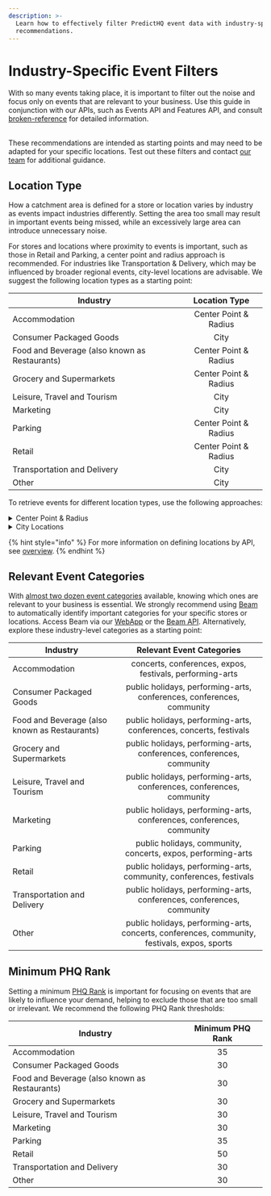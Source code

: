 ```yaml
---
description: >-
  Learn how to effectively filter PredictHQ event data with industry-specific
  recommendations.
---
```


# Industry-Specific Event Filters

With so many events taking place, it is important to filter out the noise and focus only on events that are relevant to your business. Use this guide in conjunction with our APIs, such as Events API and Features API, and consult [broken-reference](../../../getting-started/guides/broken-reference/ "mention") for detailed information.

\
These recommendations are intended as starting points and may need to be adapted for your specific locations. Test out these filters and contact [our team](https://www.predicthq.com/contact) for additional guidance.

## Location Type

How a catchment area is defined for a store or location varies by industry as events impact industries differently. Setting the area too small may result in important events being missed, while an excessively large area can introduce unnecessary noise.

For stores and locations where proximity to events is important, such as those in Retail and Parking, a center point and radius approach is recommended. For industries like Transportation & Delivery, which may be influenced by broader regional events, city-level locations are advisable. We suggest the following location types as a starting point:

| Industry                                      |     Location Type     |
| --------------------------------------------- | :-------------------: |
| Accommodation                                 | Center Point & Radius |
| Consumer Packaged Goods                       |          City         |
| Food and Beverage (also known as Restaurants) | Center Point & Radius |
| Grocery and Supermarkets                      | Center Point & Radius |
| Leisure, Travel and Tourism                   |          City         |
| Marketing                                     |          City         |
| Parking                                       | Center Point & Radius |
| Retail                                        | Center Point & Radius |
| Transportation and Delivery                   |          City         |
| Other                                         |          City         |

To retrieve events for different location types, use the following approaches:

<details>

<summary>Center Point &#x26; Radius</summary>

**Using latitude, longitude, and radius**

1. Determine the appropriate radius using the [Suggested Radius API](https://docs.predicthq.com/api/suggested-radius/get-suggested-radius).
2. Configuration:
   1. For the Events API, use the `within` field.
   2. For the Features API and Beam API, use the `location` field.

**Using location IDs**

1. Create Saved Locations via [Location Insights](broken-reference) in the WebApp or at scale using the [Saved Locations API](https://docs.predicthq.com/api/saved-locations).
2. Configuration:
   1. For the Events API, use the `saved_location.location_id` field.
   2. For the Features API, use the `location` field.

</details>

<details>

<summary>City Locations</summary>

**Using place IDs**

1. Find the place ID for a city using the [Places API](https://docs.predicthq.com/api/places/search-places).
2. Configuration:
   1. For the Events API, use the `place.scope` field.
   2. For the Features API, use the `location` field.

</details>

{% hint style="info" %}
For more information on defining locations by API, see [overview](../../api/overview/ "mention").
{% endhint %}

## Relevant Event Categories

With [almost two dozen event categories](../predicthq-data/event-categories/) available, knowing which ones are relevant to your business is essential. We strongly recommend using [Beam](broken-reference) to automatically identify important categories for your specific stores or locations. Access Beam via our [WebApp](https://control.predicthq.com/beam) or the [Beam API](../../api/beam/). Alternatively, explore these industry-level categories as a starting point:

| Industry                                      |                                   Relevant Event Categories                                  |
| --------------------------------------------- | :------------------------------------------------------------------------------------------: |
| Accommodation                                 |                   concerts, conferences, expos, festivals, performing-arts                   |
| Consumer Packaged Goods                       |             public holidays, performing-arts, conferences, conferences, community            |
| Food and Beverage (also known as Restaurants) |              public holidays, performing-arts, conferences, concerts, festivals              |
| Grocery and Supermarkets                      |             public holidays, performing-arts, conferences, conferences, community            |
| Leisure, Travel and Tourism                   |             public holidays, performing-arts, conferences, conferences, community            |
| Marketing                                     |             public holidays, performing-arts, conferences, conferences, community            |
| Parking                                       |                 public holidays, community, concerts, expos, performing-arts                 |
| Retail                                        |              public holidays, performing-arts, community, conferences, festivals             |
| Transportation and Delivery                   |             public holidays, performing-arts, conferences, conferences, community            |
| Other                                         | public holidays, performing-arts, concerts, conferences, community, festivals, expos, sports |

## Minimum PHQ Rank

Setting a minimum [PHQ Rank](../predicthq-data/ranks/phq-rank.md) is important for focusing on events that are likely to influence your demand, helping to exclude those that are too small or irrelevant. We recommend the following PHQ Rank thresholds:

| Industry                                      | Minimum PHQ Rank |
| --------------------------------------------- | :--------------: |
| Accommodation                                 |        35        |
| Consumer Packaged Goods                       |        30        |
| Food and Beverage (also known as Restaurants) |        30        |
| Grocery and Supermarkets                      |        30        |
| Leisure, Travel and Tourism                   |        30        |
| Marketing                                     |        30        |
| Parking                                       |        35        |
| Retail                                        |        50        |
| Transportation and Delivery                   |        30        |
| Other                                         |        30        |
